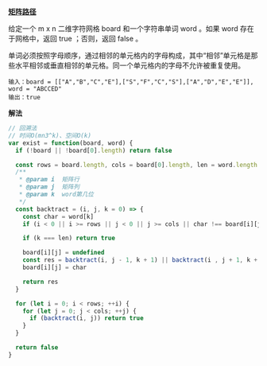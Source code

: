 **[矩阵路径](https://leetcode-cn.com/problems/ju-zhen-zhong-de-lu-jing-lcof/)**

给定一个 m x n 二维字符网格 board 和一个字符串单词 word 。如果 word 存在于网格中，返回 true ；否则，返回 false 。

单词必须按照字母顺序，通过相邻的单元格内的字母构成，其中“相邻”单元格是那些水平相邻或垂直相邻的单元格。同一个单元格内的字母不允许被重复使用。

```
输入：board = [["A","B","C","E"],["S","F","C","S"],["A","D","E","E"]], word = "ABCCED"
输出：true
```

**解法**
``` js
// 回溯法
// 时间O(mn3^k)、空间O(k)
var exist = function(board, word) {
  if (!board || !board[0].length) return false

  const rows = board.length, cols = board[0].length, len = word.length - 1
  /**
   * @param i  矩阵行
   * @param j  矩阵列
   * @param k  word第几位
   */
  const backtract = (i, j, k = 0) => {
    const char = word[k]
    if (i < 0 || i >= rows || j < 0 || j >= cols || char !== board[i][j]) return false

    if (k === len) return true

    board[i][j] = undefined
    const res = backtract(i, j - 1, k + 1) || backtract(i , j + 1, k + 1) || backtract(i - 1, j, k + 1) || backtract(i + 1, j, k + 1)
    board[i][j] = char

    return res
  }

  for (let i = 0; i < rows; ++i) {
    for (let j = 0; j < cols; ++j) {
      if (backtract(i, j)) return true
    }
  }

  return false
}
```